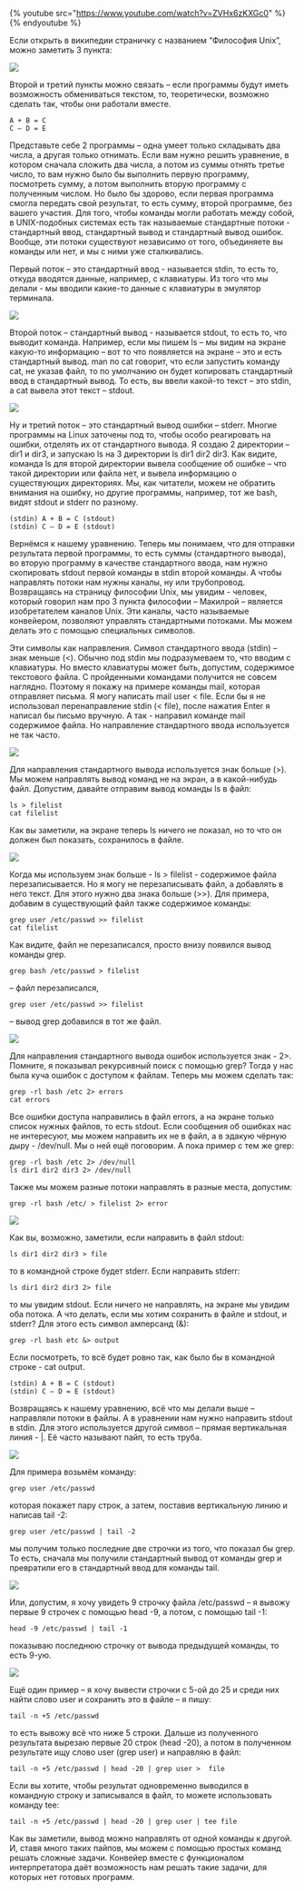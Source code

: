 {% youtube src="https://www.youtube.com/watch?v=ZVHx6zKXGc0" %}{% endyoutube %}

Если открыть в википедии страничку с названием “Философия Unix”, можно заметить 3 пункта:

![](images/11/philosophy.png)

Второй и третий пункты можно связать – если программы будут иметь возможность обмениваться текстом, то, теоретически, возможно сделать так, чтобы они работали вместе.

```
A + B = C
C – D = E
```

Представьте себе 2 программы – одна умеет только складывать два числа, а другая только отнимать. Если вам нужно решить уравнение, в котором сначала сложить два числа, а потом из суммы отнять третье число, то вам нужно было бы выполнить первую программу, посмотреть сумму, а потом выполнить вторую программу с полученным числом. Но было бы здорово, если первая программа смогла передать свой результат, то есть сумму, второй программе, без вашего участия. Для того, чтобы команды могли работать между собой, в UNIX-подобных системах есть так называемые стандартные потоки - стандартный ввод, стандартный вывод и стандартный вывод ошибок. Вообще, эти потоки существуют независимо от того, объединяете вы команды или нет, и мы с ними уже сталкивались.

Первый поток – это стандартный ввод - называется stdin, то есть то, откуда вводятся данные, например, c клавиатуры. Из того что мы делали - мы вводили какие-то данные с клавиатуры в эмулятор терминала.

![](images/11/stdout.png)

Второй поток – стандартный вывод - называется stdout, то есть то, что выводит команда. Например, если мы пишем ls – мы видим на экране какую-то информацию – вот то что появляется на экране – это и есть стандартный вывод. man по cat говорит, что если запустить команду cat, не указав файл, то по умолчанию он будет копировать стандартный ввод в стандартный вывод. То есть, вы ввели какой-то текст – это stdin, а cat вывела этот текст – stdout.

![](images/11/stderr.png)

Ну и третий поток – это стандартный вывод ошибки – stderr. Многие программы на Linux заточены под то, чтобы особо реагировать на ошибки, отделять их от стандартного вывода. Я создаю 2 директории – dir1 и dir3, и запускаю ls на 3 директории ls dir1 dir2 dir3. Как видите, команда ls для второй директории вывела сообщение об ошибке – что такой директории или файла нет, и вывела информацию о существующих директориях. Мы, как читатели, можем не обратить внимания на ошибку, но другие программы, например, тот же bash, видят stdout и stderr по разному.

```
(stdin) A + B = C (stdout)
(stdin) C – D = E (stdout)
```

Вернёмся к нашему уравнению. Теперь мы понимаем, что для отправки результата первой программы, то есть суммы (стандартного вывода), во вторую программу в качестве стандартного ввода, нам нужно скопировать stdout первой команды в stdin второй команды. А чтобы направлять потоки нам нужны каналы, ну или трубопровод. Возвращаясь на страницу философии Unix, мы увидим - человек, который говорил нам про 3 пункта философии – Макилрой – является изобретателем каналов Unix. Эти каналы, часто называемые конвейером,  позволяют управлять стандартными потоками. Мы можем делать это с помощью специальных символов.

Эти символы как направления. Символ стандартного ввода (stdin) – знак меньше (<).  Обычно под stdin мы подразумеваем то, что вводим с клавиатуры. Но вместо клавиатуры может быть, допустим, содержимое текстового файла. С пройденными командами получится не совсем наглядно. Поэтому я покажу на примере команды mail, которая отправляет письма. Я могу написать mail user < file. Если бы я не использовал перенаправление stdin (< file), после нажатия Enter я написал бы письмо вручную. А так - направил команде mail содержимое файла. Но направление стандартного ввода используется не так часто.

![](images/11/stdoutfile.png)

Для направления стандартного вывода используется знак больше (>). Мы можем направлять вывод команд не на экран, а в какой-нибудь файл. Допустим, давайте отправим вывод команды ls в файл:

```
ls > filelist
cat filelist
```

Как вы заметили, на экране теперь ls ничего не показал, но то что он должен был показать, сохранилось в файле.

![](images/11/stdout3.png)

Когда мы используем знак больше - ls > filelist - cодержимое файла перезаписывается. Но я могу не перезаписывать файл, а добавлять в него текст. Для этого нужно два знака больше (>>). Для примера, добавим в существующий файл также содержимое команды:

```
grep user /etc/passwd >> filelist
cat filelist
```

Как видите, файл не перезаписался, просто внизу появился вывод команды grep. 

```
grep bash /etc/passwd > filelist
``` 

– файл перезаписался, 

```
grep user /etc/passwd >> filelist
```

– вывод grep добавился в тот же файл.

![](images/11/stderrtofile.png)

Для направления стандартного вывода ошибок используется знак - 2>. Помните, я показывал рекурсивный поиск с помощью grep? Тогда у нас была куча ошибок с доступом к файлам. Теперь мы можем сделать так:

```
grep -rl bash /etc 2> errors
cat errors
```

Все ошибки доступа  направились в файл errors, а на экране только список нужных файлов, то есть stdout. Если сообщения об ошибках нас не интересуют, мы можем направить их не в файл, а в эдакую чёрную дыру - /dev/null. Мы о ней ещё поговорим. А пока пример с тем же grep:

```
grep -rl bash /etc 2> /dev/null
ls dir1 dir2 dir3 2> /dev/null
```

Также мы можем разные потоки направлять в разные места, допустим:

```
grep -rl bash /etc/ > filelist 2> error
```

![](images/11/stdoutstderr.png)

Как вы, возможно, заметили, если направить в файл stdout:

```
ls dir1 dir2 dir3 > file
```

то в командной строке будет stderr. Если направить stderr:

```
ls dir1 dir2 dir3 2> file
```

то мы увидим stdout. Если ничего не направлять, на экране мы увидим оба потока. А что делать, если мы хотим сохранить в файле и stdout, и stderr? Для этого есть символ амперсанд (&):

```
grep -rl bash etc &> output
```

Если посмотреть, то всё будет ровно так, как было бы в командной строке - cat output.

```
(stdin) A + B = C (stdout)
(stdin) C – D = E (stdout)
```

Возвращаясь к нашему уравнению, всё что мы делали выше – направляли потоки в файлы. А в уравнении нам нужно направить stdout в stdin. Для этого используется другой символ – прямая вертикальная линия - |. Её часто называют пайп, то есть труба.

![](images/11/pipe.png)

Для примера возьмём команду:

```
grep user /etc/passwd
```

которая покажет пару строк, а затем, поставив вертикальную линию и написав tail -2:

```
grep user /etc/passwd | tail -2
```

мы получим только последние две строчки из того, что показал бы grep. То есть, сначала мы получили стандартный вывод от команды grep и превратили его в стандартный ввод для команды tail.

![](images/11/headtail.png)

Или, допустим, я хочу увидеть 9 строчку файла /etc/passwd – я вывожу первые 9 строчек с помощью head -9, а потом, с помощью tail -1:

```
head -9 /etc/passwd | tail -1
```

показываю последнюю строчку от вывода предыдущей команды, то есть 9-ую.

![](images/11/tee.png)

Ещё один пример – я хочу вывести строчки с 5-ой до 25 и среди них найти слово user и сохранить это в файле – я пишу:

```
tail -n +5 /etc/passwd
```

то есть вывожу всё что ниже 5 строки. Дальше из полученного результата вырезаю первые 20 строк (head -20), а потом в полученном результате ищу слово user (grep user) и направляю в файл:

```
tail -n +5 /etc/passwd | head -20 | grep user >  file
```

Если вы хотите, чтобы результат одновременно выводился в командную строку и записывался в файл, то можете использовать команду tee:

```
tail -n +5 /etc/passwd | head -20 | grep user | tee file
```

Как вы заметили, вывод можно направлять от одной команды к другой. И, ставя много таких пайпов, мы можем с помощью простых команд решать сложные задачи.  Конвейер вместе с функционалом интерпретатора даёт возможность нам решать такие задачи, для которых нет готовых программ.
